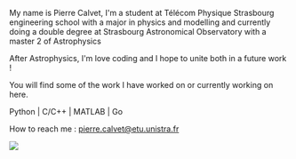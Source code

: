My name is Pierre Calvet, I'm a student at Télécom Physique Strasbourg engineering school with a major in physics and modelling and currently doing a double degree at Strasbourg Astronomical Observatory with a master 2 of Astrophysics

After Astrophysics, I'm love coding and I hope to unite both in a future work !

You will find some of the work I have worked on or currently working on here.

Python | C/C++ | MATLAB | Go

How to reach me : pierre.calvet@etu.unistra.fr

![](https://komarev.com/ghpvc/?username=Radical-Red)
